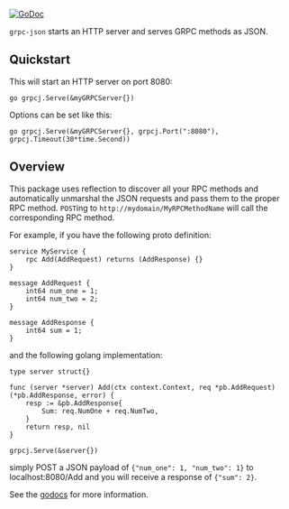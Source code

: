 [![GoDoc](https://godoc.org/github.com/zang-cloud/grpc-json?status.svg)](https://godoc.org/github.com/zang-cloud/grpc-json)

`grpc-json` starts an HTTP server and serves GRPC methods as JSON.

Quickstart
----------
This will start an HTTP server on port 8080:

`go grpcj.Serve(&myGRPCServer{})`

Options can be set like this:

`go grpcj.Serve(&myGRPCServer{}, grpcj.Port(":8080"), grpcj.Timeout(30*time.Second))`

Overview
--------
This package uses reflection to discover all your RPC methods and automatically unmarshal the JSON requests and pass them to the proper RPC method.
`POST`ing to `http://mydomain/MyRPCMethodName` will call the corresponding RPC method.

For example, if you have the following proto definition:
```
service MyService {
    rpc Add(AddRequest) returns (AddResponse) {}
}

message AddRequest {
    int64 num_one = 1;
    int64 num_two = 2;
}

message AddResponse {
    int64 sum = 1;
}
```
and the following golang implementation:
```
type server struct{}

func (server *server) Add(ctx context.Context, req *pb.AddRequest) (*pb.AddResponse, error) {
    resp := &pb.AddResponse{
        Sum: req.NumOne + req.NumTwo,
    }
    return resp, nil
}

grpcj.Serve(&server{})
```
simply POST a JSON payload of `{"num_one": 1, "num_two": 1}` to localhost:8080/Add and you will receive a response of `{"sum": 2}`.

See the [godocs](https://godoc.org/github.com/zang-cloud/grpc-json) for more information.
